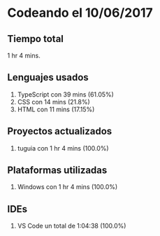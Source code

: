 # Codeando el 10/06/2017

## Tiempo total
1 hr 4 mins.

## Lenguajes usados
1. TypeScript con 39 mins (61.05%)
1. CSS con 14 mins (21.8%)
1. HTML con 11 mins (17.15%)

## Proyectos actualizados
1. tuguia con 1 hr 4 mins (100.0%)

## Plataformas utilizadas
1. Windows con 1 hr 4 mins (100.0%)

## IDEs
1. VS Code un total de 1:04:38 (100.0%)
